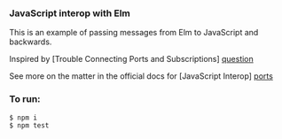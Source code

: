 ### JavaScript interop with Elm

This is an example of passing messages from Elm to JavaScript and backwards.

Inspired by [Trouble Connecting Ports and Subscriptions] [question]

See more on the matter in the official docs for [JavaScript Interop] [ports]

### To run:
```sh
$ npm i
$ npm test
```

[ports]: <http://guide.elm-lang.org/interop/javascript.html>
[question]: <http://stackoverflow.com/questions/37586991/trouble-connecting-ports-and-subscriptions/>